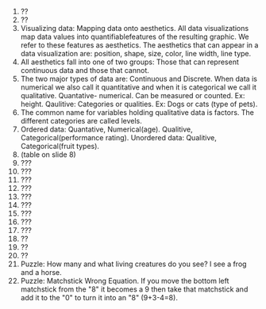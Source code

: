 1. ??  
2. ??
3. Visualizing data: Mapping data onto aesthetics. All data visualizations map data values into quantifiablefeatures of the resulting graphic. We refer to these features as aesthetics. The aesthetics that can appear in a data visualization are: position, shape, size, color, line width, line type.  
4. All aesthetics fall into one of two groups: Those that can represent continuous data and those that cannot.  
5. The two major types of data are: Continuous and Discrete. When data is numerical we also call it quantitative and when it is categorical we call it qualitative. Quantative- numerical. Can be measured or counted. Ex: height. Qaulitive: Categories or qualities. Ex: Dogs or cats (type of pets).  
6. The common name for variables holding qualitative data is factors. The different categories are called levels.  
7. Ordered data: Quantative, Numerical(age). Qualitive, Categorical(performance rating). Unordered data: Qualitive, Categorical(fruit types).  
8. (table on slide 8) 
9. ???
10. ???
11. ???
12. ???
13. ???
14. ???
15. ???
16. ???
17. ???
18. ??
19. ??
20. ??
21. Puzzle: How many and what living creatures do you see? I see a frog and a horse.
22. Puzzle: Matchstick Wrong Equation. If you move the bottom left matchstick from the "8" it becomes a 9 then take that matchstick and add it to the "0" to turn it into an "8" (9+3-4=8).  
